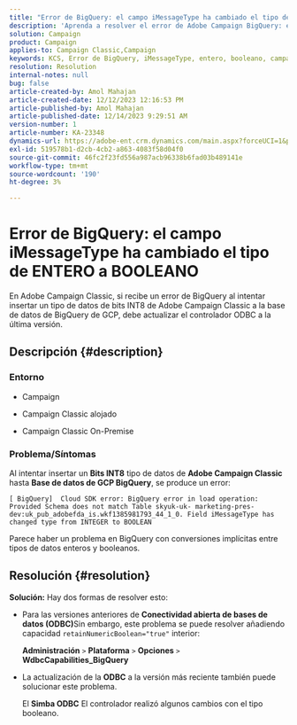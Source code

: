 ```yaml
---
title: "Error de BigQuery: el campo iMessageType ha cambiado el tipo de ENTERO a BOOLEANO"
description: 'Aprenda a resolver el error de Adobe Campaign BigQuery: el campo iMessageType ha cambiado el tipo de ENTERO a BOOLEANO.'
solution: Campaign
product: Campaign
applies-to: Campaign Classic,Campaign
keywords: KCS, Error de BigQuery, iMessageType, entero, booleano, campaña, Campaign Classic
resolution: Resolution
internal-notes: null
bug: false
article-created-by: Amol Mahajan
article-created-date: 12/12/2023 12:16:53 PM
article-published-by: Amol Mahajan
article-published-date: 12/14/2023 9:29:51 AM
version-number: 1
article-number: KA-23348
dynamics-url: https://adobe-ent.crm.dynamics.com/main.aspx?forceUCI=1&pagetype=entityrecord&etn=knowledgearticle&id=6b47f754-e898-ee11-be37-6045bd006295
exl-id: 519578b1-d2cb-4cb2-a863-4083f58d04f0
source-git-commit: 46fc2f23fd556a987acb96338b6fad03b489141e
workflow-type: tm+mt
source-wordcount: '190'
ht-degree: 3%

---
```


# Error de BigQuery: el campo iMessageType ha cambiado el tipo de ENTERO a BOOLEANO


En Adobe Campaign Classic, si recibe un error de BigQuery al intentar insertar un tipo de datos de bits INT8 de Adobe Campaign Classic a la base de datos de BigQuery de GCP, debe actualizar el controlador ODBC a la última versión.

## Descripción {#description}


### <b>Entorno</b>

- Campaign


- Campaign Classic alojado


- Campaign Classic On-Premise




### <b>Problema/Síntomas</b>

Al intentar insertar un <b>Bits INT8</b> tipo de datos de <b>Adobe Campaign Classic</b> hasta <b>Base de datos de GCP BigQuery</b>, se produce un error:


```
[ BigQuery]  Cloud SDK error: BigQuery error in load operation: Provided Schema does not match Table skyuk-uk- marketing-pres-dev:uk_pub_adobefda_is.wkf1385981793_44_1_0. Field iMessageType has changed type from INTEGER to BOOLEAN
```



Parece haber un problema en BigQuery con conversiones implícitas entre tipos de datos enteros y booleanos.


## Resolución {#resolution}

<b>Solución:</b>
Hay dos formas de resolver esto:

- Para las versiones anteriores de <b>Conectividad abierta de bases de datos (ODBC)</b>Sin embargo, este problema se puede resolver añadiendo capacidad `retainNumericBoolean="true"` interior:



  <b>Administración</b> `>`  <b>Plataforma</b> `>`  <b>Opciones</b> `>`  <b>WdbcCapabilities_BigQuery</b>


- La actualización de la <b>ODBC</b> a la versión más reciente también puede solucionar este problema.



  El <b>Simba ODBC</b> El controlador realizó algunos cambios con el tipo booleano.
